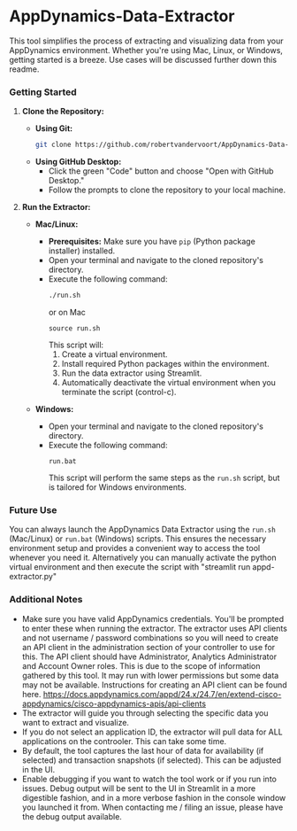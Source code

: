 # AppDynamics-Data-Extractor
This tool simplifies the process of extracting and visualizing data from your AppDynamics environment. Whether you're using Mac, Linux, or Windows, getting started is a breeze. Use cases will be discussed further down this readme.

### Getting Started

1. **Clone the Repository:**

   * **Using Git:**
     ```bash
     git clone https://github.com/robertvandervoort/AppDynamics-Data-Extractor.git
     ```
   * **Using GitHub Desktop:**
     * Click the green "Code" button and choose "Open with GitHub Desktop."
     * Follow the prompts to clone the repository to your local machine.

2. **Run the Extractor:**

   * **Mac/Linux:**
      * **Prerequisites:** Make sure you have `pip` (Python package installer) installed.
      * Open your terminal and navigate to the cloned repository's directory.
      * Execute the following command:
        ```bash
        ./run.sh
        ```
        or on Mac
        ```zsm
        source run.sh
        ```
        This script will:
          1. Create a virtual environment.
          2. Install required Python packages within the environment.
          3. Run the data extractor using Streamlit.
          4. Automatically deactivate the virtual environment when you terminate the script (control-c).

   * **Windows:**
      * Open your terminal and navigate to the cloned repository's directory.
      * Execute the following command:
        ```command prompt
        run.bat
        ```
        This script will perform the same steps as the `run.sh` script, but is tailored for Windows environments.

### Future Use

You can always launch the AppDynamics Data Extractor using the `run.sh` (Mac/Linux) or `run.bat` (Windows) scripts. This ensures the necessary environment setup and provides a convenient way to access the tool whenever you need it. Alternatively you can manually activate the python virtual environment and then execute the script with "streamlit run appd-extractor.py"

### Additional Notes

* Make sure you have valid AppDynamics credentials. You'll be prompted to enter these when running the extractor. The extractor uses API clients and not username / password combinations so you will need to create an API client in the administration section of your controller to use for this. The API client should have Administrator, Analytics Administrator and Account Owner roles. This is due to the scope of information gathered by this tool. It may run with lower permissions but some data may not be available. Instructions for creating an API client can be found here. https://docs.appdynamics.com/appd/24.x/24.7/en/extend-cisco-appdynamics/cisco-appdynamics-apis/api-clients
* The extractor will guide you through selecting the specific data you want to extract and visualize.
* If you do not select an application ID, the extractor will pull data for ALL applications on the controoler. This can take some time.
* By default, the tool captures the last hour of data for availability (if selected) and transaction snapshots (if selected). This can be adjusted in the UI.
* Enable debugging if you want to watch the tool work or if you run into issues. Debug output will be sent to the UI in Streamlit in a more digestible fashion, and in a more verbose fashion in the console window you launched it from. When contacting me / filing an issue, please have the debug output available.
